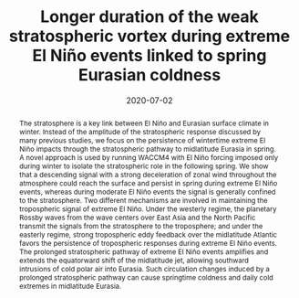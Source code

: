 ---
title: "Longer duration of the weak stratospheric vortex during extreme El Niño events linked to spring Eurasian coldness"
date: 2020-07-02
publishDate: 2020-12-10T01:48:20.695096Z
authors: ["Xin Zhou", "Quanliang Chen", "Zhenglin Wang", "Mian Xu", "**Sen Zhao**", "Zhigang Cheng", "Fan Feng"]
publication_types: ["2"]
abstract: "The stratosphere is a key link between El Niño and Eurasian surface climate in winter. Instead of the amplitude of the stratospheric response discussed by many previous studies, we focus on the persistence of wintertime extreme El Niño impacts through the stratospheric pathway to midlatitude Eurasia in spring. A novel approach is used by running WACCM4 with El Niño forcing imposed only during winter to isolate the stratospheric role in the following spring. We show that a descending signal with a strong deceleration of zonal wind throughout the atmosphere could reach the surface and persist in spring during extreme El Niño events, whereas during moderate El Niño events the signal is generally confined to the stratosphere. Two different mechanisms are involved in maintaining the tropospheric signal of extreme El Niño. Under the westerly regime, the planetary Rossby waves from the wave centers over East Asia and the North Pacific transmit the signals from the stratosphere to the troposphere; and under the easterly regime, strong tropospheric eddy feedback over the midlatitude Atlantic favors the persistence of tropospheric responses during extreme El Niño events. The prolonged stratospheric pathway of extreme El Niño events amplifies and extends the equatorward shift of the midlatitude jet, allowing southward intrusions of cold polar air into Eurasia. Such circulation changes induced by a prolonged stratospheric pathway can cause springtime coldness and daily cold extremes in midlatitude Eurasia."
featured: false
publication: "**_Journal of Geophysical Research: Atmospheres_**, 125(16):e2019JD032331"
doi: "10.1029/2019JD032331"
tags: ["Rossby Wave"]
---